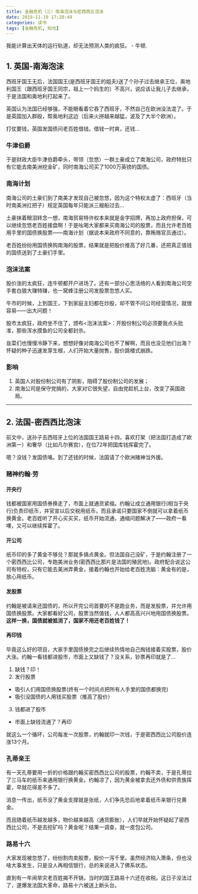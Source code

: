 ```yaml
---
title: 金融危机（三）南海泡沫与密西西比泡沫
date: 2019-11-10 17:20:49
categories: 读书
tags: [金融危机, 知也]
---
```


我能计算出天体的运行轨道，却无法预测人类的疯狂。 - 牛顿.

<!--more-->

## 1. 英国-南海泡沫
西班牙国王无后，法国国王(是西班牙国王的姐夫)送了个孙子过去继承王位，奥地利国王（跟西班牙国王同宗，祖上一个妈生的）不高兴，说应该让我儿子去继承，于是法国和奥地利打起来了。

英国认为法国已经够强，不能眼看着它吞了西班牙，不然自己在欧洲没法混了。于是英国加入群殴，帮奥地利这边（后来火拼越来越猛，波及了大半个欧洲）。

打仗要钱，英国发国债问老百姓借钱。借钱一时爽，还钱...

### 牛津伯爵
于是财政大臣牛津伯爵牵头，带领（忽悠）一群土豪成立了南海公司，政府特批只有它能去南美洲挖金矿，同时南海公司买了1000万英镑的国债。

### 南海计划
南海公司的土豪们到了南美才发现自己被忽悠，因为这个特权太虚了：西班牙（当时南美洲扛把子）规定英国每年只能派三艘船过去...

土豪抹着眼泪转念一想，南海贸易特许权本来就是金字招牌，再加上政府担保，可以继续忽悠老百姓接盘啊！于是吆喝大家都来买南海公司的股票，而且允许老百姓用手里的国债换股票——南海计划（据说本来政府不同意的，靠贿赂官员通过）。

老百姓纷纷用国债换购南海的股票，结果就是把股价推高了好几番，还把真正值钱的国债送到了土豪们手里。

### 泡沫法案
股价涨的太疯狂，连牛顿都开户进场了。还有一部分心思活络的人看到南海公司空手套白狼大赚特赚，也一窝蜂注册公司发股票忽悠人买。

牛市的时候，上到国王，下到家庭主妇都在炒股，却不管不问公司经营情况，就很容易——出大问题！

股市太疯狂，政府坐不住了，颁布<泡沫法案>：开股份制公司必须要我点头批准，那些浑水摸鱼的公司全都封杀。

韭菜们也慢慢冷静下来，想想好像对南海公司也不了解啊，而且也没见他们出海？怀疑的种子迅速发芽生根，人们开始大量抛售，股价跳楼式崩跌。

### 影响
1. 英国人对股份制公司有了阴影，阻碍了股份制公司的发展；
2. 南海公司是保守党搞的，大家对它很失望，自由党趁机上台，改变了英国政局。

<hr>

## 2. 法国-密西西比泡沫
前文中，送孙子去西班牙上位的法国国王路易十四，喜欢打架（把法国打造成了欧洲第一）和奢华（比如凡尔赛宫），在位72年把国库钱挥霍完了。

嗯？没钱？发国债咯。到了还钱的时候，法国请了个欧洲赌神当外援。

### 赌神约翰·劳
#### 开央行
钱都被国家用国债券换走了，市面上就通货紧缩。约翰让成立通用银行(相当于央行)负责印纸币，并官宣以后交税用纸币，而且承诺只要国家不倒就可以拿着纸币换黄金。老百姓听了开心买买买，纸币开始流通，通缩问题解决了——政府一看噢，又可以继续挥霍了。

#### 开公司
纸币印的多了黄金不够兑？那就多搞点黄金。但法国自己没矿，于是约翰注册了一个密西西比公司，专跑美洲业务(密西西比那片是法国的殖民地)。政府配合说这公司有特权，只有它能去美洲弄黄金，接着约翰也开始给老百姓洗脑：黄金有的是，放心用纸币。

#### 发股票
约翰是被请来还国债的，所以开完公司首要的不是跑业务，而是发股票，并允许用国债换股票。大家都看好公司，股票当然值钱，人人都高高兴兴地用国债换股票。__这样一换，国债就被抵消了，国家不用还老百姓钱了！__

#### 再印钱
毕竟这么好的项目，大家手里国债换完之后继续热情地自己掏钱接着买股票，股价大涨。约翰一看钱都进股市，市面上又缺钱了？没关系，钞票再印就是了...

1. 缺钱？印！
2. 发行股票
  - 吸引人们用国债换股票(终有一个时间点把所有人手里的国债都换完)
  - 吸引没国债的人用钱买股票（推高了股价）
3. 钱都进了股市
  - 市面上缺钱流通了？再印

就这么一个循环，公司每发一次股票，约翰就印一次钱，于是密西西比公司股价连涨13个月。

### 孔蒂亲王
有一天孔蒂要用一折的价格跟约翰买密西西比公司的股票，约翰不卖，于是孔蒂拉了三马车的纸币来通用银行换黄金。约翰凉了，因为黄金被拿去还外债和供贵族挥霍，早就花得差不多了。

消息一传出，纸币没了黄金支撑就是张纸，人们争先恐后地拿着纸币来银行兑黄金。

而且随着纸币越发越多，物价越来越高（通货膨胀），人们早就开始怀疑起了密西西比公司，不是去挖矿吗？黄金呢？结果一调查，就一皮包公司。

### 路易十六
大家发现被忽悠了，纷纷割肉卖股票，股价一泻千里。虽然经济陷入萧条，但也没啥大事发生，只是没人再相信银行，总的来说进入了佛系状态。

直到有一年闹旱灾老百姓揭不开锅，当时的国王路易十六还在收税。这日子没法过了，遂爆发法国大革命，路易十六被送上断头台。
